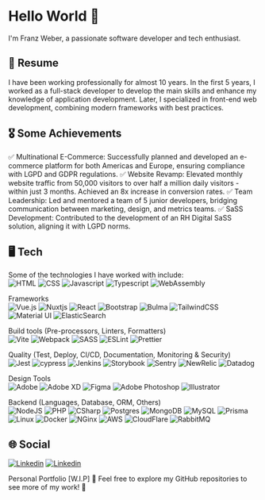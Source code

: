 # Hello World 👋
I'm Franz Weber, a passionate software developer and tech enthusiast.

## 🚀 Resume
I have been working professionally for almost 10 years. In the first 5 years, I worked as a full-stack developer to develop the main skills and enhance my knowledge of application development. Later, I specialized in front-end web development, combining modern frameworks with best practices.

## 🎖️ Some Achievements
✅ Multinational E-Commerce: Successfully planned and developed an e-commerce platform for both Americas and Europe, ensuring compliance with LGPD and GDPR regulations.
✅ Website Revamp: Elevated monthly website traffic from 50,000 visitors to over half a million daily visitors - within just 3 months. Achieved an 8x increase in conversion rates.
✅ Team Leadership: Led and mentored a team of 5 junior developers, bridging communication between marketing, design, and metrics teams.
✅ SaSS Development: Contributed to the development of an RH Digital SaSS solution, aligning it with LGPD norms.

## 🖥️ Tech
Some of the technologies I have worked with include:<br>
 ![HTML](https://img.shields.io/badge/HTML5-E34F26?style=for-the-badge&logo=html5&logoColor=white) ![CSS](https://img.shields.io/badge/CSS3-1572B6?style=for-the-badge&logo=css3&logoColor=white) ![Javascript](https://img.shields.io/badge/JavaScript-323330?style=for-the-badge&logo=javascript&logoColor=F7DF1E) ![Typescript](https://img.shields.io/badge/TypeScript-007ACC?style=for-the-badge&logo=typescript&logoColor=white) ![WebAssembly](https://img.shields.io/badge/WebAssembly-654FF0?style=for-the-badge&logo=WebAssembly&logoColor=white) <br>

Frameworks<br>
![Vue.js](https://img.shields.io/badge/vuejs-%2335495e.svg?style=for-the-badge&logo=vuedotjs&logoColor=%234FC08D) ![Nuxtjs](https://img.shields.io/badge/Nuxt-002E3B?style=for-the-badge&logo=nuxtdotjs&logoColor=#00DC82) ![React](https://img.shields.io/badge/React-20232A?style=for-the-badge&logo=react&logoColor=61DAFB) ![Bootstrap](https://img.shields.io/badge/bootstrap-%238511FA.svg?style=for-the-badge&logo=bootstrap&logoColor=white) ![Bulma](https://img.shields.io/badge/bulma-00D0B1?style=for-the-badge&logo=bulma&logoColor=white) ![TailwindCSS](https://img.shields.io/badge/tailwindcss-%2338B2AC.svg?style=for-the-badge&logo=tailwind-css&logoColor=white) ![Material UI](https://img.shields.io/badge/Material%20UI-007FFF?style=for-the-badge&logo=mui&logoColor=white) ![ElasticSearch](https://img.shields.io/badge/Elastic_Search-005571?style=for-the-badge&logo=elasticsearch&logoColor=white)<br>

Build tools (Pre-processors, Linters, Formatters)<br>
![Vite](https://img.shields.io/badge/vite-%23646CFF.svg?style=for-the-badge&logo=vite&logoColor=white) ![Webpack](https://img.shields.io/badge/Webpack-8DD6F9?style=for-the-badge&logo=Webpack&logoColor=white)  ![SASS](https://img.shields.io/badge/SASS-hotpink.svg?style=for-the-badge&logo=SASS&logoColor=white) ![ESLint](https://img.shields.io/badge/ESLint-4B3263?style=for-the-badge&logo=eslint&logoColor=white) ![Prettier](https://img.shields.io/badge/prettier-1A2C34?style=for-the-badge&logo=prettier&logoColor=F7BA3E)<br>

Quality (Test, Deploy, CI/CD, Documentation, Monitoring & Security)<br>
![Jest](https://img.shields.io/badge/-jest-%23C21325?style=for-the-badge&logo=jest&logoColor=white) ![cypress](https://img.shields.io/badge/Cypress-17202C?style=for-the-badge&logo=cypress&logoColor=white) ![Jenkins](https://img.shields.io/badge/jenkins-%232C5263.svg?style=for-the-badge&logo=jenkins&logoColor=white) ![Storybook](https://img.shields.io/badge/-Storybook-FF4785?style=for-the-badge&logo=storybook&logoColor=white) ![Sentry](https://img.shields.io/badge/Sentry-black?style=for-the-badge&logo=Sentry&logoColor=#362D59) ![NewRelic](https://img.shields.io/badge/NewRelic-1CE783?style=for-the-badge&logo=newrelic&logoColor=white) ![Datadog](https://img.shields.io/badge/DATADOG-632CA6?style=for-the-badge&logo=datadog&logoColor=white)<br>

Design Tools<br>
![Adobe](https://img.shields.io/badge/adobe-%23FF0000.svg?style=for-the-badge&logo=adobe&logoColor=white) ![Adobe XD](https://img.shields.io/badge/Adobe%20XD-470137?style=for-the-badge&logo=Adobe%20XD&logoColor=#FF61F6) ![Figma](https://img.shields.io/badge/figma-%23F24E1E.svg?style=for-the-badge&logo=figma&logoColor=white) ![Adobe Photoshop](https://img.shields.io/badge/adobe%20photoshop-%2331A8FF.svg?style=for-the-badge&logo=adobe%20photoshop&logoColor=white) ![Illustrator](https://img.shields.io/badge/Adobe%20Illustrator-FF9A00?style=for-the-badge&logo=adobe%20illustrator&logoColor=white)<br>

Backend (Languages, Database, ORM, Others)<br>
![NodeJS](https://img.shields.io/badge/Node%20js-339933?style=for-the-badge&logo=nodedotjs&logoColor=white) ![PHP](https://img.shields.io/badge/PHP-777BB4?style=for-the-badge&logo=php&logoColor=white) ![CSharp](https://img.shields.io/badge/C%23-239120?style=for-the-badge&logo=csharp&logoColor=white) ![Postgres](https://img.shields.io/badge/postgres-%23316192.svg?style=for-the-badge&logo=postgresql&logoColor=white) ![MongoDB](https://img.shields.io/badge/MongoDB-%234ea94b.svg?style=for-the-badge&logo=mongodb&logoColor=white)  ![MySQL](https://img.shields.io/badge/mysql-4479A1.svg?style=for-the-badge&logo=mysql&logoColor=white) ![Prisma](https://img.shields.io/badge/Prisma-3982CE?style=for-the-badge&logo=Prisma&logoColor=white) ![Linux](https://img.shields.io/badge/Linux-FCC624?style=for-the-badge&logo=linux&logoColor=black) ![Docker](https://img.shields.io/badge/Docker-2CA5E0?style=for-the-badge&logo=docker&logoColor=white)  ![NGinx](https://img.shields.io/badge/Nginx-009639?style=for-the-badge&logo=nginx&logoColor=white)   ![AWS](https://img.shields.io/badge/Amazon_AWS-FF9900?style=for-the-badge&logo=amazonaws&logoColor=white) ![CloudFlare](https://img.shields.io/badge/Cloudflare-F38020?style=for-the-badge&logo=Cloudflare&logoColor=white) ![RabbitMQ](https://img.shields.io/badge/rabbitmq-%23FF6600.svg?&style=for-the-badge&logo=rabbitmq&logoColor=white)

## 🌐 Social
[![Linkedin](https://img.shields.io/badge/GitHub-100000?style=for-the-badge&logo=github&logoColor=white)](https://github.com/franz-weberp) [![Linkedin](https://img.shields.io/badge/LinkedIn-0077B5?style=for-the-badge&logo=linkedin&logoColor=white)](https://www.linkedin.com/in/franz-weber-pimentel/)

Personal Portfolio [W.I.P] 🚧
Feel free to explore my GitHub repositories to see more of my work! 🚀
